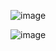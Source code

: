 ![image](https://github.com/user-attachments/assets/b4237264-c3ac-47fb-89ff-efd79dea5c19)

![image](https://github.com/user-attachments/assets/d4117489-bd2c-4346-845d-9ad38788b29e)

